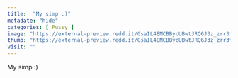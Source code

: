 ```yaml
---
title:  "My simp :)"
metadate: "hide"
categories: [ Pussy ]
image: "https://external-preview.redd.it/GsaIL4EMCBBycUBwtJRQ6J3z_zrr3fKtAGzGbvxAYHY.jpg?auto=webp&s=536f9de334db4328ced97a9f8751e5200a89a16b"
thumb: "https://external-preview.redd.it/GsaIL4EMCBBycUBwtJRQ6J3z_zrr3fKtAGzGbvxAYHY.jpg?width=640&crop=smart&auto=webp&s=c3b9c5ab4c1bad722f5d5213087e443c9ff3a38e"
visit: ""
---
```

My simp :)

